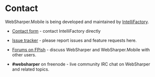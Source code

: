 # Contact

WebSharper.Mobile is being developed and maintained by
[IntelliFactory][if].

* [Contact form][contact] - contact IntelliFactory directly

* [Issue tracker][issues] - please report issues and feature requests
  here.

* [Forums on FPish][fpish] - discuss WebSharper and WebSharper.Mobile
  with other users.

* **#websharper** on freenode - live community IRC chat on WebSharper
  and related topics.

[contact]: http://websharper.com/contact
[fpish]: http://fpish.com
[if]: http://intellifactory.com
[issues]: http://bitbucket.org/IntelliFactory/websharper.mobile/issues
